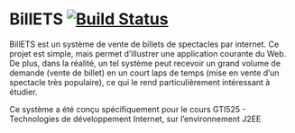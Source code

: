 BillETS [![Build Status](https://travis-ci.org/dannyboyer/BillETS.png?branch=master)](https://travis-ci.org/dannyboyer/BillETS)
==========

BillETS est un système de vente de billets de spectacles par internet. Ce projet est simple, mais permet d’illustrer une application courante du  Web.  De plus, dans la réalité, un tel système peut recevoir un grand volume de demande (vente de billet) en un court laps de temps (mise en vente d’un spectacle très populaire), ce qui le rend particulièrement intéressant à étudier.

Ce système a été conçu spécifiquement pour le cours GTI525 - Technologies de développement Internet, sur l’environnement J2EE
